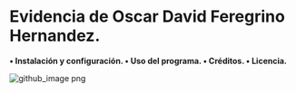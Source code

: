 # Evidencia de Oscar David Feregrino Hernandez.
**• Instalación y configuración.
• Uso del programa.
• Créditos.
• Licencia.**


![github_image png](https://user-images.githubusercontent.com/90371923/134786885-76e7df32-bb7c-4ce7-a501-7355047fc2e7.jpg)

